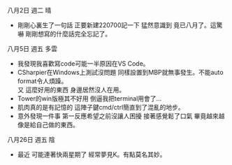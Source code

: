 八月2日 週二 晴
- 剛剛心裏生了一句話 正要新建220700記一下 猛然意識到 竟已八月了。這驚嚇 剛剛想寫的什麼話完全忘記了。

八月5日 週五 多雲
- 我發現我喜歡寫code可能一半原因在VS Code。
- CSharpier在Windows上測試沒問題 同樣設置到MBP就無事發生。不能auto format令人煩躁。  
又 這麼好用的東西 身邊居然沒人在用。
- Tower的win版極其不好用 倒逼我把terminal用會了...
- 肌肉真的是有記憶的 這陣子鍵cmd/ctrl簡直到了混亂的地步。
- 意外發現一件事 第一反應希望之前沒讓人困擾 接著感覺鬆了口氣 畢竟越來越像是給自己做的東西。

八月26日 週五 陰
- 最近 可能連著快兩星期了 經常夢見K。有點莫名其妙。
